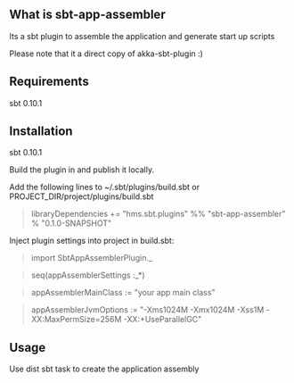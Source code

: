 ## What is sbt-app-assembler
Its a sbt plugin to assemble the application and generate start up scripts

Please note that it a direct copy of akka-sbt-plugin :)



## Requirements
 sbt 0.10.1

## Installation

 sbt 0.10.1

 Build the plugin in and publish it locally.

 Add the following lines to ~/.sbt/plugins/build.sbt or PROJECT_DIR/project/plugins/build.sbt

> libraryDependencies += "hms.sbt.plugins" %% "sbt-app-assembler" % "0.1.0-SNAPSHOT"


Inject plugin settings into project in build.sbt:
> import SbtAppAssemblerPlugin._

> seq(appAssemblerSettings :_*)

> appAssemblerMainClass := "your app main class"

> appAssemblerJvmOptions := "-Xms1024M -Xmx1024M -Xss1M -XX:MaxPermSize=256M -XX:+UseParallelGC"


## Usage

  Use dist sbt task to create the application assembly